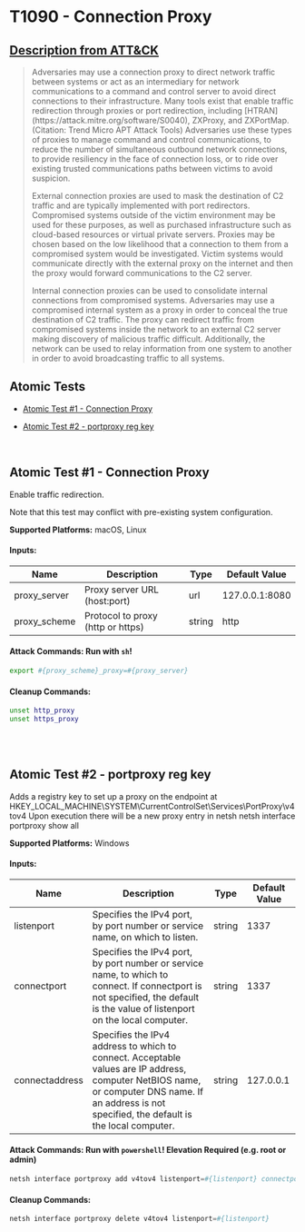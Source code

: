 # T1090 - Connection Proxy

## [Description from ATT&CK](https://attack.mitre.org/wiki/Technique/T1090)

<blockquote>Adversaries may use a connection proxy to direct network traffic between systems or act as an intermediary for network communications to a command and control server to avoid direct connections to their infrastructure. Many tools exist that enable traffic redirection through proxies or port redirection, including [HTRAN](https://attack.mitre.org/software/S0040), ZXProxy, and ZXPortMap. (Citation: Trend Micro APT Attack Tools) Adversaries use these types of proxies to manage command and control communications, to reduce the number of simultaneous outbound network connections, to provide resiliency in the face of connection loss, or to ride over existing trusted communications paths between victims to avoid suspicion.

External connection proxies are used to mask the destination of C2 traffic and are typically implemented with port
redirectors. Compromised systems outside of the victim environment may be used for these purposes, as well as purchased
infrastructure such as cloud-based resources or virtual private servers. Proxies may be chosen based on the low
likelihood that a connection to them from a compromised system would be investigated. Victim systems would communicate
directly with the external proxy on the internet and then the proxy would forward communications to the C2 server.

Internal connection proxies can be used to consolidate internal connections from compromised systems. Adversaries may
use a compromised internal system as a proxy in order to conceal the true destination of C2 traffic. The proxy can
redirect traffic from compromised systems inside the network to an external C2 server making discovery of malicious
traffic difficult. Additionally, the network can be used to relay information from one system to another in order to
avoid broadcasting traffic to all systems.</blockquote>

## Atomic Tests

- [Atomic Test #1 - Connection Proxy](#atomic-test-1---connection-proxy)

- [Atomic Test #2 - portproxy reg key](#atomic-test-2---portproxy-reg-key)

<br/>

## Atomic Test #1 - Connection Proxy

Enable traffic redirection.

Note that this test may conflict with pre-existing system configuration.

**Supported Platforms:** macOS, Linux

#### Inputs:

| Name | Description | Type | Default Value | 
|------|-------------|------|---------------|
| proxy_server | Proxy server URL (host:port) | url | 127.0.0.1:8080|
| proxy_scheme | Protocol to proxy (http or https) | string | http|

#### Attack Commands: Run with `sh`!

```sh
export #{proxy_scheme}_proxy=#{proxy_server}
```

#### Cleanup Commands:

```sh
unset http_proxy
unset https_proxy
```

<br/>
<br/>

## Atomic Test #2 - portproxy reg key

Adds a registry key to set up a proxy on the endpoint at
HKEY_LOCAL_MACHINE\SYSTEM\CurrentControlSet\Services\PortProxy\v4tov4
Upon execution there will be a new proxy entry in netsh
netsh interface portproxy show all

**Supported Platforms:** Windows

#### Inputs:

| Name | Description | Type | Default Value | 
|------|-------------|------|---------------|
| listenport | Specifies the IPv4 port, by port number or service name, on which to listen. | string | 1337|
| connectport | Specifies the IPv4 port, by port number or service name, to which to connect. If connectport is not specified, the default is the value of listenport on the local computer. | string | 1337|
| connectaddress | Specifies the IPv4 address to which to connect. Acceptable values are IP address, computer NetBIOS name, or computer DNS name. If an address is not specified, the default is the local computer. | string | 127.0.0.1|

#### Attack Commands: Run with `powershell`!  Elevation Required (e.g. root or admin)

```powershell
netsh interface portproxy add v4tov4 listenport=#{listenport} connectport=#{connectport} connectaddress=#{connectaddress}
```

#### Cleanup Commands:

```powershell
netsh interface portproxy delete v4tov4 listenport=#{listenport}
```

<br/>
